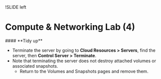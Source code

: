 !SLIDE left
# Compute & Networking Lab (4)

<p></p>
#### **Tidy up**

* Terminate the server by going to **Cloud Resources > Servers**, find the server, then **Control Server > Terminate**.
* Note that terminating the server does not destroy attached volumes or associated snapshots.
	* Return to the Volumes and Snapshots pages and remove them.
